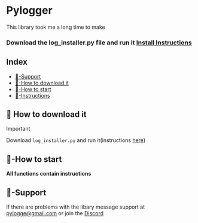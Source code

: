 # Pylogger
This library took me a long time to make

### Download the log_installer.py file and run it [Install Instructions](https://github.com/Legohead69420/pylogger/wiki/Instructions)
## Index
* [💪-Support](#-support)
* [📩-How to download it](#-how-to-download-it)
* [🚦-How to start](#-how-to-start)
* [📝-Instructions](https://github.com/Legohead69420/pylogger/wiki/Instructions)
## 📩 How to download it
> [!IMPORTANT]
Download `log_installer.py` and run it(instructions [here](https://github.com/Legohead69420/pylogger/wiki/Instructions))
## 🚦-How to start
**All functions contain instructions**
## 💪-Support
If there are problems with the libary message support at [pylogge@gmail.com](https://tinyurl.com/mvytfjrj) or join the [Discord](https://discord.gg/ykwwvZD8Uj)
